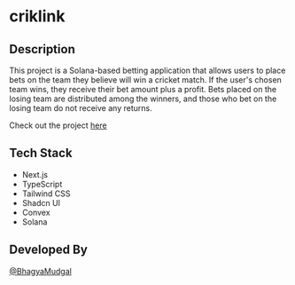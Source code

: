# criklink

## Description

This project is a Solana-based betting application that allows users to place bets on the team they believe will win a cricket match. If the user's chosen team wins, they receive their bet amount plus a profit. Bets placed on the losing team are distributed among the winners, and those who bet on the losing team do not receive any returns.

Check out the project [here](https://crik.link)

## Tech Stack

-   Next.js
-   TypeScript
-   Tailwind CSS
-   Shadcn UI
-   Convex
-   Solana

## Developed By

[@BhagyaMudgal](https://x.com/BhagyaMudgal)
